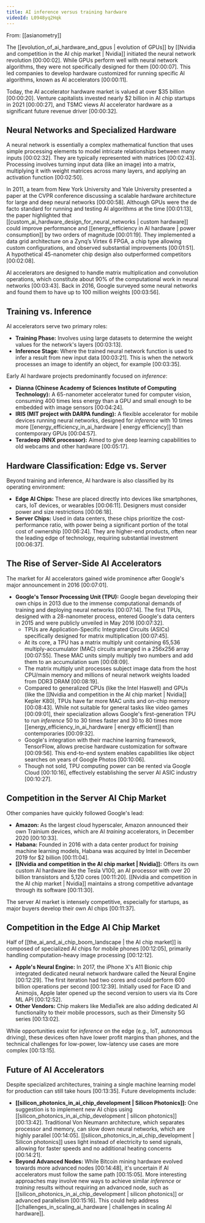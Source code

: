 ```yaml
---
title: AI inference versus training hardware
videoId: L0948yq2Hqk
---
```


From: [[asianometry]] <br/> 

The [[evolution_of_ai_hardware_and_gpus | evolution of GPUs]] by [[Nvidia and competition in the AI chip market | Nvidia]] initiated the neural network revolution <a class="yt-timestamp" data-t="00:00:02">[00:00:02]</a>. While GPUs perform well with neural network algorithms, they were not specifically designed for them <a class="yt-timestamp" data-t="00:00:07">[00:00:07]</a>. This led companies to develop hardware customized for running specific AI algorithms, known as AI accelerators <a class="yt-timestamp" data-t="00:00:11">[00:00:11]</a>.

Today, the AI accelerator hardware market is valued at over $35 billion <a class="yt-timestamp" data-t="00:00:20">[00:00:20]</a>. Venture capitalists invested nearly $2 billion in AI chip startups in 2021 <a class="yt-timestamp" data-t="00:00:27">[00:00:27]</a>, and TSMC views AI accelerator hardware as a significant future revenue driver <a class="yt-timestamp" data-t="00:00:32">[00:00:32]</a>.

## Neural Networks and Specialized Hardware
A neural network is essentially a complex mathematical function that uses simple processing elements to model intricate relationships between many inputs <a class="yt-timestamp" data-t="00:02:32">[00:02:32]</a>. They are typically represented with matrices <a class="yt-timestamp" data-t="00:02:43">[00:02:43]</a>. Processing involves turning input data (like an image) into a matrix, multiplying it with weight matrices across many layers, and applying an activation function <a class="yt-timestamp" data-t="00:02:50">[00:02:50]</a>.

In 2011, a team from New York University and Yale University presented a paper at the CVPR conference discussing a scalable hardware architecture for large and deep neural networks <a class="yt-timestamp" data-t="00:00:58">[00:00:58]</a>. Although GPUs were the de facto standard for running and testing AI algorithms at the time <a class="yt-timestamp" data-t="00:01:13">[00:01:13]</a>, the paper highlighted that [[custom_ai_hardware_design_for_neural_networks | custom hardware]] could improve performance and [[energy_efficiency in AI hardware | power consumption]] by two orders of magnitude <a class="yt-timestamp" data-t="00:01:19">[00:01:19]</a>. They implemented a data grid architecture on a Zynq’s Virtex 6 FPGA, a chip type allowing custom configurations, and observed substantial improvements <a class="yt-timestamp" data-t="00:01:51">[00:01:51]</a>. A hypothetical 45-nanometer chip design also outperformed competitors <a class="yt-timestamp" data-t="00:02:08">[00:02:08]</a>.

AI accelerators are designed to handle matrix multiplication and convolution operations, which constitute about 90% of the computational work in neural networks <a class="yt-timestamp" data-t="00:03:43">[00:03:43]</a>. Back in 2016, Google surveyed some neural networks and found them to have up to 100 million weights <a class="yt-timestamp" data-t="00:03:56">[00:03:56]</a>.

## Training vs. Inference
AI accelerators serve two primary roles:
*   **Training Phase:** Involves using large datasets to determine the weight values for the network's layers <a class="yt-timestamp" data-t="00:03:13">[00:03:13]</a>.
*   **Inference Stage:** Where the trained neural network function is used to infer a result from new input data <a class="yt-timestamp" data-t="00:03:21">[00:03:21]</a>. This is when the network processes an image to identify an object, for example <a class="yt-timestamp" data-t="00:03:35">[00:03:35]</a>.

Early AI hardware projects predominantly focused on *inference*:
*   **Dianna (Chinese Academy of Sciences Institute of Computing Technology):** A 65-nanometer accelerator tuned for computer vision, consuming 400 times less energy than a GPU and small enough to be embedded with image sensors <a class="yt-timestamp" data-t="00:04:24">[00:04:24]</a>.
*   **IRIS (MIT project with DARPA funding):** A flexible accelerator for mobile devices running neural networks, designed for *inference* with 10 times more [[energy_efficiency_in_ai_hardware | energy efficiency]] than contemporary GPUs <a class="yt-timestamp" data-t="00:04:57">[00:04:57]</a>.
*   **Teradeep (NNX processor):** Aimed to give deep learning capabilities to old webcams and other hardware <a class="yt-timestamp" data-t="00:05:17">[00:05:17]</a>.

## Hardware Classification: Edge vs. Server
Beyond training and inference, AI hardware is also classified by its operating environment:
*   **Edge AI Chips:** These are placed directly into devices like smartphones, cars, IoT devices, or wearables <a class="yt-timestamp" data-t="00:06:11">[00:06:11]</a>. Designers must consider power and size restrictions <a class="yt-timestamp" data-t="00:06:18">[00:06:18]</a>.
*   **Server Chips:** Used in data centers, these chips prioritize the cost-performance ratio, with power being a significant portion of the total cost of ownership <a class="yt-timestamp" data-t="00:06:24">[00:06:24]</a>. They are higher-end products, often near the leading edge of technology, requiring substantial investment <a class="yt-timestamp" data-t="00:06:37">[00:06:37]</a>.

## The Rise of Server-Side AI Accelerators
The market for AI accelerators gained wide prominence after Google's major announcement in 2016 <a class="yt-timestamp" data-t="00:07:01">[00:07:01]</a>.
*   **Google's Tensor Processing Unit (TPU):** Google began developing their own chips in 2013 due to the immense computational demands of training and deploying neural networks <a class="yt-timestamp" data-t="00:07:14">[00:07:14]</a>. The first TPUs, designed with a 28-nanometer process, entered Google's data centers in 2015 and were publicly unveiled in May 2016 <a class="yt-timestamp" data-t="00:07:32">[00:07:32]</a>.
    *   TPUs are Application-Specific Integrated Circuits (ASICs) specifically designed for matrix multiplication <a class="yt-timestamp" data-t="00:07:45">[00:07:45]</a>.
    *   At its core, a TPU has a matrix multiply unit containing 65,536 multiply-accumulator (MAC) circuits arranged in a 256x256 array <a class="yt-timestamp" data-t="00:07:55">[00:07:55]</a>. These MAC units simply multiply two numbers and add them to an accumulation sum <a class="yt-timestamp" data-t="00:08:09">[00:08:09]</a>.
    *   The matrix multiply unit processes subject image data from the host CPU/main memory and millions of neural network weights loaded from DDR3 DRAM <a class="yt-timestamp" data-t="00:08:19">[00:08:19]</a>.
    *   Compared to generalized CPUs (like the Intel Haswell) and GPUs (like the [[Nvidia and competition in the AI chip market | Nvidia]] Kepler K80), TPUs have far more MAC units and on-chip memory <a class="yt-timestamp" data-t="00:08:43">[00:08:43]</a>. While not suitable for general tasks like video games <a class="yt-timestamp" data-t="00:09:01">[00:09:01]</a>, their specialization allows Google's first-generation TPU to run *inference* 50 to 30 times faster and 30 to 80 times more [[energy_efficiency_in_ai_hardware | energy efficient]] than contemporaries <a class="yt-timestamp" data-t="00:09:32">[00:09:32]</a>.
    *   Google's integration with their machine learning framework, TensorFlow, allows precise hardware customization for software <a class="yt-timestamp" data-t="00:09:56">[00:09:56]</a>. This end-to-end system enables capabilities like object searches on years of Google Photos <a class="yt-timestamp" data-t="00:10:06">[00:10:06]</a>.
    *   Though not sold, TPU computing power can be rented via Google Cloud <a class="yt-timestamp" data-t="00:10:16">[00:10:16]</a>, effectively establishing the server AI ASIC industry <a class="yt-timestamp" data-t="00:10:27">[00:10:27]</a>.

## Competition in the Server AI Chip Market
Other companies have quickly followed Google's lead:
*   **Amazon:** As the largest cloud hyperscaler, Amazon announced their own Trainium devices, which are AI *training* accelerators, in December 2020 <a class="yt-timestamp" data-t="00:10:33">[00:10:33]</a>.
*   **Habana:** Founded in 2016 with a data center product for *training* machine learning models, Habana was acquired by Intel in December 2019 for $2 billion <a class="yt-timestamp" data-t="00:11:04">[00:11:04]</a>.
*   **[[Nvidia and competition in the AI chip market | Nvidia]]:** Offers its own custom AI hardware like the Tesla V100, an AI processor with over 20 billion transistors and 5,120 cores <a class="yt-timestamp" data-t="00:11:20">[00:11:20]</a>. [[Nvidia and competition in the AI chip market | Nvidia]] maintains a strong competitive advantage through its software <a class="yt-timestamp" data-t="00:11:30">[00:11:30]</a>.

The server AI market is intensely competitive, especially for startups, as major buyers develop their own AI chips <a class="yt-timestamp" data-t="00:11:37">[00:11:37]</a>.

## Competition in the Edge AI Chip Market
Half of [[the_ai_and_ai_chip_boom_landscape | the AI chip market]] is composed of specialized AI chips for mobile phones <a class="yt-timestamp" data-t="00:12:05">[00:12:05]</a>, primarily handling computation-heavy image processing <a class="yt-timestamp" data-t="00:12:12">[00:12:12]</a>.
*   **Apple's Neural Engine:** In 2017, the iPhone X's A11 Bionic chip integrated dedicated neural network hardware called the Neural Engine <a class="yt-timestamp" data-t="00:12:29">[00:12:29]</a>. The first iteration had two cores and could perform 600 billion operations per second <a class="yt-timestamp" data-t="00:12:39">[00:12:39]</a>. Initially used for Face ID and Animojis, Apple later opened up the second version to users via its Core ML API <a class="yt-timestamp" data-t="00:12:52">[00:12:52]</a>.
*   **Other Vendors:** Chip makers like MediaTek are also adding dedicated AI functionality to their mobile processors, such as their Dimensity 5G series <a class="yt-timestamp" data-t="00:13:02">[00:13:02]</a>.

While opportunities exist for *inference* on the edge (e.g., IoT, autonomous driving), these devices often have lower profit margins than phones, and the technical challenges for low-power, low-latency use cases are more complex <a class="yt-timestamp" data-t="00:13:15">[00:13:15]</a>.

## Future of AI Accelerators
Despite specialized architectures, training a single machine learning model for production can still take hours <a class="yt-timestamp" data-t="00:13:35">[00:13:35]</a>. Future developments include:
*   **[[silicon_photonics_in_ai_chip_development | Silicon Photonics]]:** One suggestion is to implement new AI chips using [[silicon_photonics_in_ai_chip_development | silicon photonics]] <a class="yt-timestamp" data-t="00:13:42">[00:13:42]</a>. Traditional Von Neumann architecture, which separates processor and memory, can slow down neural networks, which are highly parallel <a class="yt-timestamp" data-t="00:14:05">[00:14:05]</a>. [[silicon_photonics_in_ai_chip_development | Silicon photonics]] uses light instead of electricity to send signals, allowing for faster speeds and no additional heating concerns <a class="yt-timestamp" data-t="00:14:21">[00:14:21]</a>.
*   **Beyond Advanced Nodes:** While Bitcoin mining hardware evolved towards more advanced nodes <a class="yt-timestamp" data-t="00:14:48">[00:14:48]</a>, it's uncertain if AI accelerators must follow the same path <a class="yt-timestamp" data-t="00:15:05">[00:15:05]</a>. More interesting approaches may involve new ways to achieve similar *inference* or *training* results without requiring an advanced node, such as [[silicon_photonics_in_ai_chip_development | silicon photonics]] or advanced parallelism <a class="yt-timestamp" data-t="00:15:16">[00:15:16]</a>. This could help address [[challenges_in_scaling_ai_hardware | challenges in scaling AI hardware]].